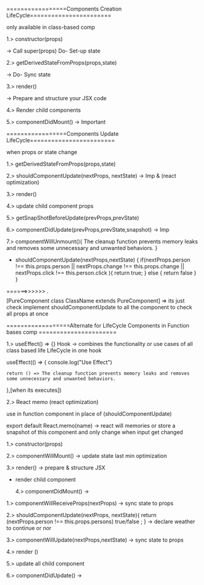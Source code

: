 =================Components Creation LifeCycle=======================

only available in class-based comp

1.> constructor(props)

-> Call super(props) Do- Set-up state

2.> getDerivedStateFromProps(props,state)

-> Do- Sync state

3.> render()

-> Prepare and structure your JSX code

4.> Render child components

5.> componentDidMount() -> Important

=================Components Update LifeCycle========================

when props or state change

1.> getDerivedStateFromProps(props,state)

2.> shouldComponentUpdate(nextProps, nextState) -> Imp & (react optimization)

3.> render()

4.> update child component props

5.> getSnapShotBeforeUpdate(prevProps,prevState)

6.> componentDidUpdate(prevProps,prevState,snapshot) -> Imp

7.> componentWillUnmount(){
The cleanup function prevents memory leaks and removes some unnecessary and unwanted behaviors.
}

- shouldComponentUpdate(nextProps,nextState) {
  if(nextProps.person !== this.props.person ||
  nextProps.change !== this.props.change ||
  nextProps.click !== this.person.click
  ){
  return true;
  } else {
  return false
  }
  }

======>>>>>> . $$$$ [PureComponent class ClassName extends PureComponent] => its just check implement shouldComponentUpdate to all the component to check all props at once

==================Alternate for LifeCycle Components in Function bases comp ======================

1.> useEffect() => {} Hook -> combines the functionality or use cases of all class based life LifeCycle in one hook

useEffect(() => {
console.log("Use Effect")

    return () => The cleanup function prevents memory leaks and removes some unnecessary and unwanted behaviors.

},[when its executes])

2.> React memo (react optimization)

use in function component in place of (shouldComponentUpdate)

export default React.memo(name) -> react will memories or store a snapshot of this component and only change when input get changed

<!-- Component Life Cycle (Creation) -->

1.> constructor(props)

2.> componentWillMount() -> update state last min optimization

3.> render() -> prepare & structure JSX

- render child component

  4.> componentDidMount() ->

<!-- Components Life Cycle (Updates) -->

1.> componentWillReceiveProps(nextProps) -> sync state to props

2.> shouldComponentUpdate(nextProps, nextState){
return (nextProps.person !== this.props.persons) true/false ;
} -> declare weather to continue or nor

3.> componentWillUpdate(nextProps,nextState) -> sync state to props

4.> render ()

5.> update all child component

6.> componentDidUpdate() ->
